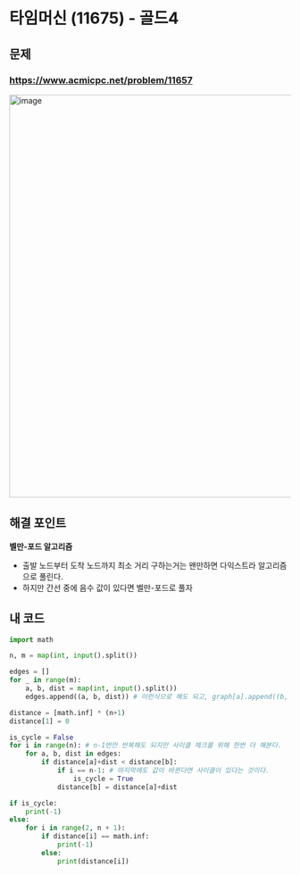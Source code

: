 # 타임머신  (11675) - 골드4

## 문제 
### https://www.acmicpc.net/problem/11657
<img width="722" alt="image" src="https://user-images.githubusercontent.com/72330884/191011076-86f03594-16c4-4b9b-be9b-64c2aead6085.png">

## 해결 포인트
**벨만-포드 알고리즘**
- 출발 노드부터 도착 노드까지 최소 거리 구하는거는 왠만하면 다익스트라 알고리즘으로 풀린다.
- 하지만 간선 중에 음수 값이 있다면 벨만-포드로 풀자

## 내 코드
```python
import math

n, m = map(int, input().split())

edges = []
for _ in range(m):
    a, b, dist = map(int, input().split())
    edges.append((a, b, dist)) # 이런식으로 해도 되고, graph[a].append((b, dist)) 이렇게 해도 된다

distance = [math.inf] * (n+1)
distance[1] = 0

is_cycle = False
for i in range(n): # n-1번만 반복해도 되지만 사이클 체크를 위해 한번 더 해본다.
    for a, b, dist in edges:
        if distance[a]+dist < distance[b]:
            if i == n-1: # 마지막에도 값이 바뀐다면 사이클이 있다는 것이다.
                is_cycle = True
            distance[b] = distance[a]+dist

if is_cycle:
    print(-1)
else:
    for i in range(2, n + 1):
        if distance[i] == math.inf:
            print(-1)
        else:
            print(distance[i])

```
